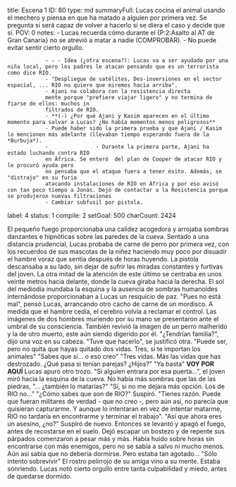title:          Escena 1
ID:             80
type:           md
summaryFull:    Lucas cocina el animal usando el mechero y piensa en que ha matado a alguien por primera vez. Se pregunta si será capaz de volver a hacerlo si se diera el caso y decide que sí.
POV:            0
notes:          - Lucas recuerda cómo durante el {P:2:Asalto al AT de Gran Canaria} no se atrevió a matar a nadie (COMPROBAR).
                - No puede evitar sentir cierto orgullo.
                
                - - - Idea (¿otra escena?): Lucas va a ser ayudado por una niña local, pero los padres le atacan pensando que es un terrorista como dice RIO.
                - "Despliegue de satélites, Des-inversiones en el sector espacial, ... RIO no quiere que miremos hacia arriba".
                - Ajani no colabora con la resistencia directa
                mente porque "prefiere viajar ligero" y no termina de fiarse de ellos: muchos in
                filtrados de RIO.
                - **(-) ¿Por qué Ajani y Kasim aparecen en el último momento para salvar a Lucas? ¿No había momentos menos peligrosos**
                - Puede haber sido la primera prueba y que Ajani / Kasim lo mencionen más adelante (llevaban tiempo esperando fuera de la *Burbuja*).
                -               - Durante la primera parte, Ajani ha estado luchando contra RIO
                en África. Se enteró  del plan de Cooper de atacar RIO y le procuró ayuda pero
                no pensaba que el ataque fuera a tener éxito. Además, se "distrajo" en su furia
                atacando instalaciones de RIO en África y por eso avisó con tan poco tiempo a Jonás. Dejó de contactar a la Resistencia porque se produjeron nuevas filtraciones
                - Cambiar subfusil por pistola.
label:          4
status:         1
compile:        2
setGoal:        500
charCount:      2424


El pequeño fuego proporcionaba una calidez acogedora y arrojaba sombras danzantes e hipnóticas sobre las paredes de la cueva.
Sentado a una distancia prudencial, Lucas probaba de carne de perro por primera vez, con los recuerdos de sus mascotas de la niñez haciendo muy poco por disuadir el hambre voraz que sentía después de horas huyendo.
La pistola descansaba a su lado, sin dejar de sufrir las miradas constantes y furtivas del joven. La otra mitad de la atención de este último se centraba en unos veinte metros hacia delante, donde la cueva giraba hacia la derecha. El sol del mediodía inundaba la esquina y la ausencia de sombras humanoides internándose proporcionaban a Lucas un resquicio de paz.
"Pues no está mal", pensó Lucas, arrancando otro cacho de carne de un mordisco.
A medida que el hambre cedía, el cerebro volvía a reclamar el control.
Las imágenes de dos hombres muriendo por su mano se presentaron ante el umbral de su consciencia. También revivió la imagen de un perro malherido y la de otro muerto, este aún siendo digerido por él.
"¿Tendrían familia?", dijo una voz en su cabeza.
"Tuve que hacerlo", se justificó otra.
"Puede ser, pero no quita que hayas quitado dos vidas. Tres, si te importan los animales"
"Sabes que sí... o eso creo"
"Tres vidas. Más las vidas que has destrozado. ¿Qué pasa si tenían parejas? ¿Hijos?"
"Ya basta"
**VOY POR AQUÍ**
Lucas apuró otro trozo.
"Si alguien entrara por esa puerta...", el joven miró hacia la esquina de la cueva. No había más sombras que las de las piedras, "... ¿también lo matarías?"
"Sí, si no me dejara más opción. Los de RIO no..."
"¿Cómo sabes que son de RIO?"
Suspiró.
"Tienes razón. Puede que fueran militares de verdad - que no creo -, pero aún así, no parecía que quisieran capturarme. Y aunque lo intentaran en vez de intentar matarme, RIO no tardaría en encontrarme y terminar el trabajo".
"Así que ahora eres un asesino, ¿no?"
Suspiró de nuevo. Entonces se levantó y apagó el fuego, antes de recostarse en el suelo.
Dejó escapar un bostezo y de repente sus párpados comenzaron a pesar más y más. Había huido sobre horas sin encontrarse con más enemigos, pero no se sabía a salvo ni mucho menos. Aún así sabía que no debería dormirse.
Pero estaba tan agotado...
"Sólo intento sobrevivir"
El rostro pelirrojo de su amiga vino a su mente. Estaba sonriendo.
Lucas notó cierto orgullo entre tanta culpabilidad y miedo, antes de quedarse dormido.
